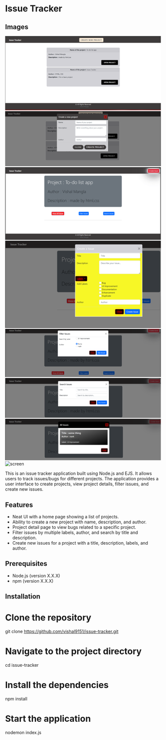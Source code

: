 # Issue Tracker

## Images

![screen](img/img1.png)
![screen](img/img2.png)
![screen](img/img3.png)
![screen](img/img4.png)
![screen](img/img5.png)
![screen](img/img6.png)
![screen](img/img7.png)
![screen](img/img8.png)

This is an issue tracker application built using Node.js and EJS. It allows users to track issues/bugs for different projects. The application provides a user interface to create projects, view project details, filter issues, and create new issues.

## Features

- Neat UI with a home page showing a list of projects.
- Ability to create a new project with name, description, and author.
- Project detail page to view bugs related to a specific project.
- Filter issues by multiple labels, author, and search by title and description.
- Create new issues for a project with a title, description, labels, and author.

## Prerequisites

- Node.js (version X.X.X)
- npm (version X.X.X)

## Installation
# Clone the repository
git clone https://github.com/vishal9151/issue-tracker.git

# Navigate to the project directory
cd issue-tracker

# Install the dependencies
npm install

# Start the application
nodemon index.js
